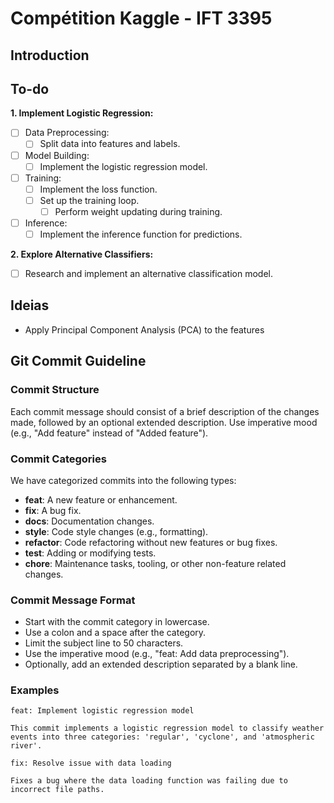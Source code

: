 # Compétition Kaggle - IFT 3395

## Introduction

## To-do 
**1. Implement Logistic Regression:**
   - [ ] Data Preprocessing:
     - [ ] Split data into features and labels.
   - [ ] Model Building:
     - [ ] Implement the logistic regression model.
   - [ ] Training:
     - [ ] Implement the loss function.
     - [ ] Set up the training loop.
       - [ ] Perform weight updating during training.
   - [ ] Inference:
     - [ ] Implement the inference function for predictions.

**2. Explore Alternative Classifiers:**
   - [ ] Research and implement an alternative classification model.

## Ideias 
- Apply Principal Component Analysis (PCA) to the features

## Git Commit Guideline

### Commit Structure
Each commit message should consist of a brief description of the changes made, followed by an optional extended description. Use imperative mood (e.g., "Add feature" instead of "Added feature").

### Commit Categories
We have categorized commits into the following types:

- **feat**: A new feature or enhancement.
- **fix**: A bug fix.
- **docs**: Documentation changes.
- **style**: Code style changes (e.g., formatting).
- **refactor**: Code refactoring without new features or bug fixes.
- **test**: Adding or modifying tests.
- **chore**: Maintenance tasks, tooling, or other non-feature related changes.

### Commit Message Format
- Start with the commit category in lowercase.
- Use a colon and a space after the category.
- Limit the subject line to 50 characters.
- Use the imperative mood (e.g., "feat: Add data preprocessing").
- Optionally, add an extended description separated by a blank line.

### Examples
```plaintext
feat: Implement logistic regression model

This commit implements a logistic regression model to classify weather events into three categories: 'regular', 'cyclone', and 'atmospheric river'.
```

```plaintext 
fix: Resolve issue with data loading

Fixes a bug where the data loading function was failing due to incorrect file paths.
```
